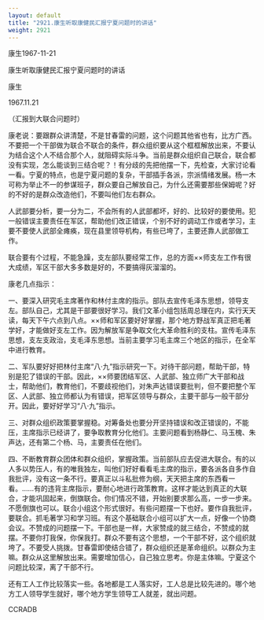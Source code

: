 ```yaml
---
layout: default
title: "2921.康生听取康健民汇报宁夏问题时的讲话"
weight: 2921
---
```


康生1967-11-21

康生听取康健民汇报宁夏问题时的讲话

康生

1967.11.21

（汇报到大联合问题时）

康老说：要跟群众讲清楚，不是甘春雷的问题，这个问题其他省也有，比方广西。不要把一个干部做为联合不联合的条件，群众组织要从这个框框解放出来，不要认为结合这个人不结合那个人，就阻碍实际斗争。当前是群众组织自己联合，联合都没有实现，怎么能谈到三结合呢？！有分歧的先把他摆一下，先检查，大家讨论看一看。宁夏的特点，也是宁夏问题的复杂，干部插手各派，宗派情绪发展。杨一木可称为举止不一的参谋班子，群众要自己解放自己，为什么还需要那些保姆呢？好的不好的是群众改造他们，不要叫他们左右群众。

人武部要分析，要一分为二，不会所有的人武部都坏，好的、比较好的要使用。犯一般错误主要责任在军区，帮助他们改正错误，个别不好的调动工作或者学习，主要不要使人武部全瘫痪，现在县里领导机构，有些已垮了，主要还靠人武部做工作。

联合要有个过程，不能急躁，支左部队要经常工作，总的方面××师支左工作有很大成绩，军区干部大多多数是好的，不要搞得灰溜溜的。

康老几点指示：

一、要深入研究毛主席著作和林付主席的指示。部队去宣传毛泽东思想，领导支左。部队自己，尤其是干部要很好学习。我们文革小组包括周总理在内，实行天天读，每天下午六点到八点。××师和军区要好好掌握，那个地方野战军真正把毛著学好，才能做好支左工作。因为解放军是争取文化大革命胜利的支柱。宣传毛泽东思想，支左支政治，支毛泽东思想。当前主要学习毛主席三个地区的指示，在全军中进行教育。

二、军队要好好把林付主席“八·九”指示研究一下。对待干部问题，帮助干部，特别是犯了错误的干部。因此，××师要团结军区、人武部、独立师广大干部和战士，帮助他们，教育他们，不要歧视他们，对朱声达错误要批判，但不要把整个军区、人武部、独立师都认为有错误，把军区领导与群众，主要干部与一般干部分开。因此，要好好学习“八·九”指示。

三、对群众组织政策要掌握稳。对筹备处也要分开坚持错误和改正错误的，不能压，主席指示已经讲了，要争取教育分化他们。主要问题看到杨静仁、马玉槐、朱声达，还有第二个杨、马，主要责任在他们。

四、不断教育群众团体和群众组织，掌握政策。当前部队应去促进大联合。有的以人多以势压人，有的唯我独左，叫他们好好看看毛主席的指示，要各派各自多作自我批评，没有这一条不行。要真正以斗私批修为纲，天天把主席的东西看一看。……有的违背主席指示，要耐心地进行政策教育。这样才能达到真正的大联合，才能巩固起来，倒旗联合。你们情况不错，开始别要求那么高，一步一步来。不愿倒旗也可以。联合小组这个形式很好。有些问题摆一下也好。要作自我批评，要联合。抓毛著学习和学习班。有这个基础联合小组可以扩大一点，好像一个协商会议。不赞成的问题摆一下。干部也是一样，大家赞成的就三结合，不赞成的就摆。不要你打我保，你保我打。群众不要有这个思想，一个干部不好，这个组织就垮了。不要受人挑拨。甘春雷即使结合错了，群众组织还是革命组织。以群众为主嘛。群众从这里解放出来。需要增加信心，自己独立思考。你是主体嘛。宁夏这个问题比较深，离了干部不行。

还有工人工作比较落实一些。各地都是工人落实好，工人总是比较先进的。哪个地方工人领导学生就好，哪个地方学生领导工人就差，就出问题。

CCRADB

